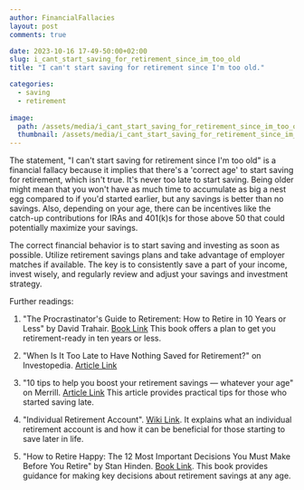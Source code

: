```yaml
---
author: FinancialFallacies
layout: post
comments: true

date: 2023-10-16 17-49-50:00+02:00  
slug: i_cant_start_saving_for_retirement_since_im_too_old
title: "I can't start saving for retirement since I'm too old."

categories:
  - saving
  - retirement
  
image:
  path: /assets/media/i_cant_start_saving_for_retirement_since_im_too_old.jpg
  thumbnail: /assets/media/i_cant_start_saving_for_retirement_since_im_too_old.jpg
---
```


The statement, "I can't start saving for retirement since I'm too old" is a financial fallacy because it implies that there's a 'correct age' to start saving for retirement, which isn't true. It's never too late to start saving. Being older might mean that you won't have as much time to accumulate as big a nest egg compared to if you'd started earlier, but any savings is better than no savings. Also, depending on your age, there can be incentives like the catch-up contributions for IRAs and 401(k)s for those above 50 that could potentially maximize your savings. 

The correct financial behavior is to start saving and investing as soon as possible. Utilize retirement savings plans and take advantage of employer matches if available. The key is to consistently save a part of your income, invest wisely, and regularly review and adjust your savings and investment strategy. 

Further readings:

1. "The Procrastinator's Guide to Retirement: How to Retire in 10 Years or Less" by David Trahair. [Book Link](https://music.amazon.com/es-cl/podcasts/7701ea24-771b-4463-b991-f0ccca4b2a60/real-money-talk---a-fresh-take-on-personal-finance)
This book offers a plan to get you retirement-ready in ten years or less. 

2. "When Is It Too Late to Have Nothing Saved for Retirement?" on Investopedia. [Article Link](https://www.investopedia.com/ask/answers/175.asp)

3. "10 tips to help you boost your retirement savings — whatever your age" on Merrill. [Article Link](https://www.merrilledge.com/article/10-tips-to-help-you-boost-your-retirement-savings-whatever-your-age-ose)
This article provides practical tips for those who started saving late.

5. "Individual Retirement Account". [Wiki Link](https://en.wikipedia.org/wiki/Individual_retirement_account).
It explains what an individual retirement account is and how it can be beneficial for those starting to save later in life.

6. "How to Retire Happy: The 12 Most Important Decisions You Must Make Before You Retire" by Stan Hinden. [Book Link](https://www.amazon.com/How-Retire-Happy-Important-Decisions/dp/0071464662).
This book provides guidance for making key decisions about retirement savings at any age.
